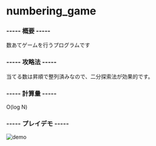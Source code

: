 # numbering_game

### ----- 概要 -----

数あてゲームを行うプログラムです

### ----- 攻略法 -----

当てる数は昇順で整列済みなので、二分探索法が効果的です。

### ----- 計算量 -----

O(log N)

### ----- プレイデモ -----

![demo](./images/numbering_game_demo.gif)

